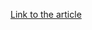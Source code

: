 [Link to the article](https://symantec-enterprise-blogs.security.com/blogs/threat-intelligence/grayling-taiwan-cyber-attacks)
